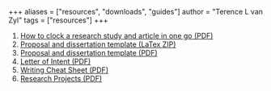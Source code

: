 +++
aliases = ["resources", "downloads", "guides"]
author = "Terence L van Zyl"
tags = ["resources"]
+++

1. [How to clock a research study and article in one go (PDF)](How%20to%20clock%20a%20research%20study%20and%20article%20in%20one%20go.pdf)
2. [Proposal and dissertation template (LaTex ZIP)](Proposal_Thesis_2.2.zip)
3. [Proposal and dissertation template (PDF)](main.pdf)
4. [Letter of Intent (PDF)](letter_of_intent.pdf)
5. [Writing Cheat Sheet (PDF)](Writing%20Cheat%20Sheet.pdf)
6. [Research Projects (PDF)](research_projects.pdf)